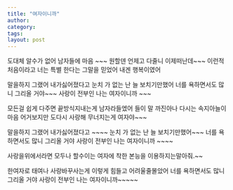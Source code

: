 ```yaml
---
title: "여자이니까"
author:
category: 
tags: 
layout: post
---
```

도대체 알수가 없어 남자들에 마음 ~~~
원할덴 언제고 다줄니 이제떠난데~~~
이런적 처음이라고 너는 특별 한다는
그말을 믿었어 내겐 행복이였어 

말을하지 그랬어 내가싫어졌다고
눈치 가 없는 난 늘 보치기만했어
너를 욕하면서도 많니 그리올 거야~~~
사랑이 전부인 나는 여자이니까 ~~~

모든걸 쉽게 다주면 끝방식지내는게
남자라들엤어 들이 말 까진아나
다시는 속지아늘이 마음 어거보지만
도다시 사랑해 무너지는게 여자야~~~ 

말을하지 그랬어 내가싫어졌다고 ~~~~
눈치 가 없는 난 늘 보치기만했어~~~
너를 욕하면서도 많니 그리올 거야
사랑이 전부인 나는 여자이니까 ~~~~

사랑을위에서라면 모두나 할수이는
여자에 착한 본능을 이용하지는말아줘.~~ 

한여자로 태여나 사랑바꾸사는게
이렇게 힘들고 어려울줄몰았어
너를 욕하면서도 많니 그리올 거야
사랑이 전부인 나는 여자이니까~~~~~

